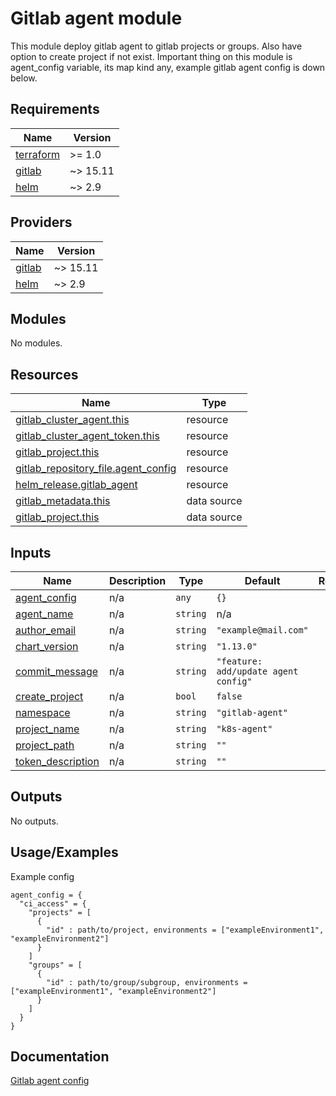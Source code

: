 # Gitlab agent module

This module deploy gitlab agent to gitlab projects or groups. Also have option to create project if not exist.
Important thing on this module is agent_config variable, its map kind any, example gitlab agent config is down below.

## Requirements

| Name | Version |
|------|--------|
| <a name="requirement_terraform"></a> [terraform](#requirement\_terraform) | >= 1.0 |
| <a name="requirement_gitlab"></a> [gitlab](#requirement\_gitlab) | ~> 15.11 |
| <a name="requirement_helm"></a> [helm](#requirement\_helm) | ~> 2.9 |

## Providers

| Name | Version |
|------|--------|
| <a name="provider_gitlab"></a> [gitlab](#provider\_gitlab) | ~> 15.11 |
| <a name="provider_helm"></a> [helm](#provider\_helm) | ~> 2.9 |

## Modules

No modules.

## Resources

| Name | Type |
|------|------|
| [gitlab_cluster_agent.this](https://registry.terraform.io/providers/gitlabhq/gitlab/latest/docs/resources/cluster_agent) | resource |
| [gitlab_cluster_agent_token.this](https://registry.terraform.io/providers/gitlabhq/gitlab/latest/docs/resources/cluster_agent_token) | resource |
| [gitlab_project.this](https://registry.terraform.io/providers/gitlabhq/gitlab/latest/docs/resources/project) | resource |
| [gitlab_repository_file.agent_config](https://registry.terraform.io/providers/gitlabhq/gitlab/latest/docs/resources/repository_file) | resource |
| [helm_release.gitlab_agent](https://registry.terraform.io/providers/hashicorp/helm/latest/docs/resources/release) | resource |
| [gitlab_metadata.this](https://registry.terraform.io/providers/gitlabhq/gitlab/latest/docs/data-sources/metadata) | data source |
| [gitlab_project.this](https://registry.terraform.io/providers/gitlabhq/gitlab/latest/docs/data-sources/project) | data source |

## Inputs

| Name | Description | Type | Default | Required |
|------|-------------|------|---------|:--------:|
| <a name="input_agent_config"></a> [agent\_config](#input\_agent\_config) | n/a | `any` | `{}` | no |
| <a name="input_agent_name"></a> [agent\_name](#input\_agent\_name) | n/a | `string` | n/a | yes |
| <a name="input_author_email"></a> [author\_email](#input\_author\_email) | n/a | `string` | `"example@mail.com"` | no |
| <a name="input_chart_version"></a> [chart\_version](#input\_chart\_version) | n/a | `string` | `"1.13.0"` | no |
| <a name="input_commit_message"></a> [commit\_message](#input\_commit\_message) | n/a | `string` | `"feature: add/update agent config"` | no |
| <a name="input_create_project"></a> [create\_project](#input\_create\_project) | n/a | `bool` | `false` | no |
| <a name="input_namespace"></a> [namespace](#input\_namespace) | n/a | `string` | `"gitlab-agent"` | no |
| <a name="input_project_name"></a> [project\_name](#input\_project\_name) | n/a | `string` | `"k8s-agent"` | no |
| <a name="input_project_path"></a> [project\_path](#input\_project\_path) | n/a | `string` | `""` | no |
| <a name="input_token_description"></a> [token\_description](#input\_token\_description) | n/a | `string` | `""` | no |

## Outputs

No outputs.


## Usage/Examples

Example config
```hcl
agent_config = {
  "ci_access" = {
    "projects" = [
      {
        "id" : path/to/project, environments = ["exampleEnvironment1", "exampleEnvironment2"]
      }
    ]
    "groups" = [
      {
        "id" : path/to/group/subgroup, environments = ["exampleEnvironment1", "exampleEnvironment2"]
      }
    ]
  }
}
```


## Documentation

[Gitlab agent config](https://docs.gitlab.com/ee/user/clusters/agent/ci_cd_workflow.html)
